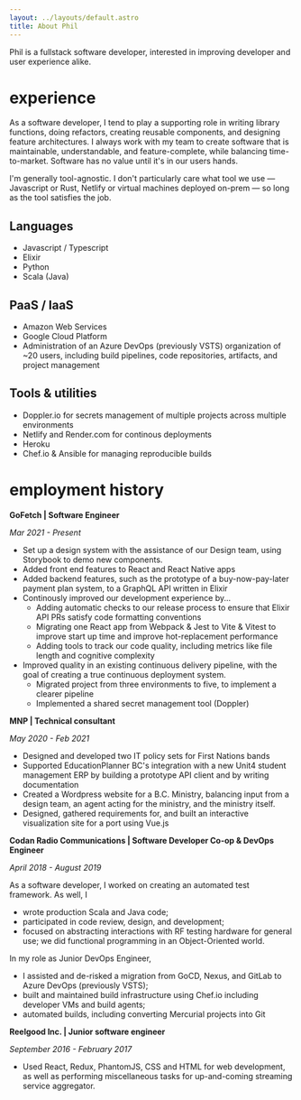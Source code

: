 ```yaml
---
layout: ../layouts/default.astro
title: About Phil
---
```


Phil is a fullstack software developer, interested in improving developer and user experience alike.

# experience

As a software developer, I tend to play a supporting role in writing library functions, doing refactors, creating reusable components, and designing feature architectures. I always work with my team to create software that is maintainable, understandable, and feature-complete, while balancing time-to-market. Software has no value until it's in our users hands.

I'm generally tool-agnostic. I don't particularly care what tool we use — Javascript or Rust, Netlify or virtual machines deployed on-prem — so long as the tool satisfies the job.

## Languages

- Javascript / Typescript
- Elixir
- Python
- Scala (Java)

## PaaS / IaaS

- Amazon Web Services
- Google Cloud Platform
- Administration of an Azure DevOps (previously VSTS) organization of ~20 users, including build pipelines, code repositories, artifacts, and project management

## Tools & utilities

- Doppler.io for secrets management of multiple projects across multiple environments
- Netlify and Render.com for continous deployments
- Heroku
- Chef.io & Ansible for managing reproducible builds

# employment history

<span class='small-caps'>**GoFetch | Software Engineer**</span>

_Mar 2021 - Present_

- Set up a design system with the assistance of our Design team, using Storybook to demo new components.
- Added front end features to React and React Native apps
- Added backend features, such as the prototype of a buy-now-pay-later payment plan system, to a GraphQL API written in Elixir
- Continously improved our development experience by...
  - Adding automatic checks to our release process to ensure that Elixir API PRs satisfy code formatting conventions
  - Migrating one React app from Webpack & Jest to Vite & Vitest to improve start up time and improve hot-replacement performance
  - Adding tools to track our code quality, including metrics like file length and cognitive complexity
- Improved quality in an existing continuous delivery pipeline, with the goal of creating a true continuous deployment system.
  - Migrated project from three environments to five, to implement a clearer pipeline
  - Implemented a shared secret management tool (Doppler)

<span class='small-caps'>**MNP | Technical consultant**</span>

_May 2020 - Feb 2021_

- Designed and developed two IT policy sets for First Nations bands
- Supported EducationPlanner BC's integration with a new Unit4 student management ERP by building a prototype API client and by writing documentation
- Created a Wordpress website for a B.C. Ministry, balancing input from a design team, an agent acting for the ministry, and the ministry itself.
- Designed, gathered requirements for, and built an interactive visualization site for a port using Vue.js

<span class='small-caps'>**Codan Radio Communications | Software Developer Co-op & DevOps Engineer**</span>

_April 2018 - August 2019_

As a software developer, I worked on creating an automated test framework. As well, I
- wrote production Scala and Java code;
- participated in code review, design, and development;
- focused on abstracting interactions with RF testing hardware for general use; we did functional programming in an Object-Oriented world.

In my role as Junior DevOps Engineer,

- I assisted and de-risked a migration from GoCD, Nexus, and GitLab to Azure DevOps (previously
VSTS);
- built and maintained build infrastructure using Chef.io including developer VMs and build agents;
- automated builds, including converting Mercurial projects into Git

<span class='small-caps'>**Reelgood Inc. | Junior software engineer**</span>

_September 2016 - February 2017_

- Used React, Redux, PhantomJS, CSS and HTML for web development, as well as performing miscellaneous tasks for up-and-coming streaming service aggregator.
